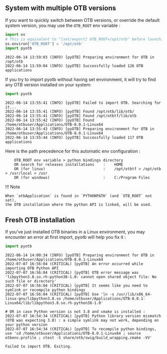 ## System with multiple OTB versions

If you want to quickly switch between OTB versions, or override the default 
system version, you may use the `OTB_ROOT` env variable :

```python
import os
# This is equivalent to "[set/export] OTB_ROOT=/opt/otb" before launching python
os.environ['OTB_ROOT'] = '/opt/otb'
import pyotb
```

```text
2022-06-14 13:59:03 (INFO) [pyOTB] Preparing environment for OTB in /opt/otb
2022-06-14 13:59:04 (INFO) [pyOTB] Successfully loaded 126 OTB applications
```

If you try to import pyotb without having set environment, it will try to find 
any OTB version installed on your system:

```python
import pyotb
```

```text
2022-06-14 13:55:41 (INFO) [pyOTB] Failed to import OTB. Searching for it...
2022-06-14 13:55:41 (INFO) [pyOTB] Found /opt/otb/lib/otb/
2022-06-14 13:55:41 (INFO) [pyOTB] Found /opt/otbtf/lib/otb
2022-06-14 13:55:42 (INFO) [pyOTB] Found /home/otbuser/Applications/OTB-8.0.1-Linux64
2022-06-14 13:55:43 (INFO) [pyOTB] Preparing environment for OTB in /home/otbuser/Applications/OTB-8.0.1-Linux64
2022-06-14 13:55:44 (INFO) [pyOTB] Successfully loaded 117 OTB applications
```

Here is the path precedence for this automatic env configuration :

```text
    OTB_ROOT env variable > python bindings directory
    OR search for releases installations    :    HOME
    OR (for linux)                          :    /opt/otbtf > /opt/otb > /usr/local > /usr
    OR (for windows)                        :    C:/Program Files
```

!!! Note

    When `otbApplication` is found in `PYTHONPATH` (and `OTB_ROOT` not set), 
    the OTB installation where the python API is linked, will be used.  

## Fresh OTB installation

If you've just installed OTB binaries in a Linux environment, you may 
encounter an error at first import, pyotb will help you fix it :

```python
import pyotb
```

```text
2022-06-14 14:00:34 (INFO) [pyOTB] Preparing environment for OTB in /home/otbuser/Applications/OTB-8.0.1-Linux64
2022-07-07 16:56:04 (CRITICAL) [pyOTB] An error occurred while importing OTB Python API
2022-07-07 16:56:04 (CRITICAL) [pyOTB] OTB error message was 'libpython3.8.so.rh-python38-1.0: cannot open shared object file: No such file or directory'
2022-07-07 16:56:04 (CRITICAL) [pyOTB] It seems like you need to symlink or recompile python bindings
2022-07-07 16:56:04 (CRITICAL) [pyOTB] Use 'ln -s /usr/lib/x86_64-linux-gnu/libpython3.8.so /home/otbuser/Applications/OTB-8.0.1-Linux64/lib/libpython3.8.so.rh-python38-1.0'

# OR in case Python version is not 3.8 and cmake is installed :
2022-07-07 16:54:34 (CRITICAL) [pyOTB] Python library version mismatch (OTB was expecting 3.8) : a simple symlink may not work, depending on your python version
2022-07-07 16:54:34 (CRITICAL) [pyOTB] To recompile python bindings, use 'cd /home/otbuser/Applications/OTB-8.0.1-Linux64 ; source otbenv.profile ; ctest -S share/otb/swig/build_wrapping.cmake -VV'

Failed to import OTB. Exiting.
```
